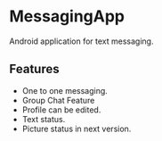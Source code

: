 # MessagingApp
Android application for text messaging.

## Features
- One to one messaging.
- Group Chat Feature
- Profile can be edited.
- Text status.
- Picture status in next version.



